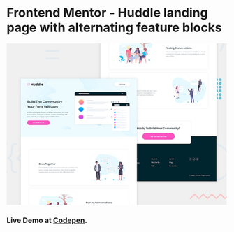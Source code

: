 # Frontend Mentor - Huddle landing page with alternating feature blocks

![Design preview for the Huddle landing page with alternating feature blocks coding challenge](./design/desktop-preview.jpg)

### Live Demo at [Codepen](https://codepen.io/duhbhavesh/full/WNwmbNP).
